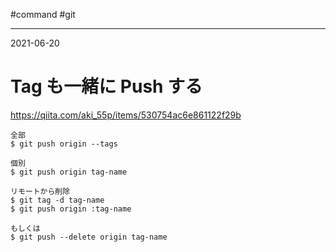 #command #git

---
2021-06-20

# Tag も一緒に Push する

https://qiita.com/aki_55p/items/530754ac6e861122f29b

```shell
全部
$ git push origin --tags

個別
$ git push origin tag-name

リモートから削除
$ git tag -d tag-name
$ git push origin :tag-name

もしくは
$ git push --delete origin tag-name
```


